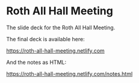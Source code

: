 # Roth All Hall Meeting

The slide deck for the Roth All Hall Meeting.

The final deck is available here:

https://roth-all-hall-meeting.netlify.com

And the notes as HTML:

https://roth-all-hall-meeting.netlify.com/notes.html
